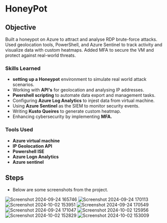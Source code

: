 # HoneyPot

## Objective
Built a honeypot on Azure to attract and analyse RDP brute-force attacks. Used geolocation tools, PowerShell, and Azure Sentinel to track activity and visualize data with custom heatmaps. Added MFA to secure the VM and protect against real-world threats.

### Skills Learned

- **setting up a Honeypot** environment to simulate real world attack scenarios.
- Working with **API's** for geolocation and analysing IP addresses.
- **Pwershell scripting** to automate data export and management tasks.
- Configuring **Azure Log Analytics** to injest data from virtual machine.
- Using **Azure Sentinel** as the SIEM to monitor security events.
- Writing **Kusto Queires** to generate custom heatmap.
- Enhancing cybersecurity by implementing **MFA.**


### Tools Used

- **Azure virtual machine**
- **IP Geolocation API**
- **Powershell ISE**
- **Azure Logn Analytics**
- **Azure sentinel**

## Steps
- Below are some screenshots from the project.

![Screenshot 2024-09-24 165746](https://github.com/user-attachments/assets/80429afe-ce64-4ee2-8da5-e81de06a7ecb)
![Screenshot 2024-09-24 170113](https://github.com/user-attachments/assets/6c844643-b85d-41aa-b8c0-387739b0c62f)
![Screenshot 2024-10-02 153951](https://github.com/user-attachments/assets/13834ee2-c086-414d-a826-66712eecd2e6)
![Screenshot 2024-09-24 170549](https://github.com/user-attachments/assets/8721829c-7fc2-447b-8b5b-151acc50052c)
![Screenshot 2024-09-24 171047](https://github.com/user-attachments/assets/297df68e-af62-4861-b374-35dbd4d968f2)
![Screenshot 2024-10-02 125956](https://github.com/user-attachments/assets/c54fbe1b-a5d4-46fe-ad18-af13f048a9b3)
![Screenshot 2024-10-02 152829](https://github.com/user-attachments/assets/bc14dd3f-37a4-4018-83c0-c434306b2f40)
![Screenshot 2024-10-02 153009](https://github.com/user-attachments/assets/5afd17ad-c8b0-4874-9804-6a1047664ad3)



